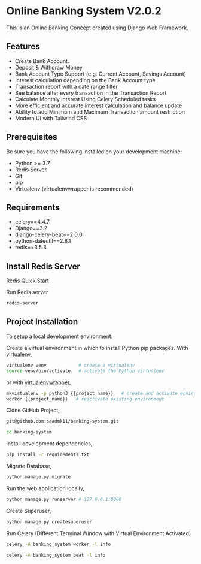 # Online Banking System V2.0.2

This is an Online Banking Concept created using Django Web Framework.


## Features

* Create Bank Account.
* Deposit & Withdraw Money 
* Bank Account Type Support (e.g. Current Account, Savings Account)
* Interest calculation depending on the Bank Account type
* Transaction report with a date range filter 
* See balance after every transaction in the Transaction Report
* Calculate Monthly Interest Using Celery Scheduled tasks
* More efficient and accurate interest calculation and balance update
* Ability to add Minimum and Maximum Transaction amount restriction
* Modern UI with Tailwind CSS


## Prerequisites

Be sure you have the following installed on your development machine:

+ Python >= 3.7
+ Redis Server
+ Git
+ pip
+ Virtualenv (virtualenvwrapper is recommended)

## Requirements

+ celery==4.4.7
+ Django==3.2
+ django-celery-beat==2.0.0
+ python-dateutil==2.8.1
+ redis==3.5.3

## Install Redis Server

[Redis Quick Start](https://redis.io/topics/quickstart)

Run Redis server
```bash
redis-server
```

## Project Installation

To setup a local development environment:

Create a virtual environment in which to install Python pip packages. With [virtualenv](https://pypi.python.org/pypi/virtualenv),
```bash
virtualenv venv            # create a virtualenv
source venv/bin/activate   # activate the Python virtualenv 
```

or with [virtualenvwrapper](http://virtualenvwrapper.readthedocs.org/en/latest/),
```bash
mkvirtualenv -p python3 {{project_name}}   # create and activate environment
workon {{project_name}}   # reactivate existing environment
```

Clone GitHub Project,
```bash
git@github.com:saadmk11/banking-system.git

cd banking-system
```

Install development dependencies,
```bash
pip install -r requirements.txt
```

Migrate Database,
```bash
python manage.py migrate
```

Run the web application locally,
```bash
python manage.py runserver # 127.0.0.1:8000
```

Create Superuser,
```bash
python manage.py createsuperuser
```

Run Celery
(Different Terminal Window with Virtual Environment Activated)
```bash
celery -A banking_system worker -l info

celery -A banking_system beat -l info
```
